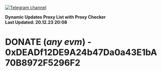 [![Telegram channel](https://img.shields.io/endpoint?url=https://runkit.io/damiankrawczyk/telegram-badge/branches/master?url=https://t.me/n4z4v0d)](https://t.me/n4z4v0d) 

**Dynamic Updates Proxy List with Proxy Checker**  
**Last Updated: 20.12.23 20:08**

# DONATE (_any evm_) - 0xDEADf12DE9A24b47Da0a43E1bA70B8972F5296F2
